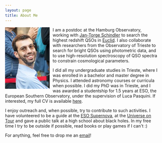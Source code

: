 ```yaml
---
layout: page
title: About Me
---
```

<img style="float: left; padding: 0px 10px 0px 0px;" src="/assets/img/me.webp" alt="Picture of Francesco" height="203" width="147"> I am a postdoc at the Hamburg Observatory, working with [Jan-Torge Schindler](https://jtschindler.github.io/) to search the highest redshift QSOs in [Euclid](https://www.esa.int/Science_Exploration/Space_Science/Euclid). I also collaborate with researchers from the Observatory of Trieste to search for bright QSOs using photometric data, and to use high-resolution spectroscopy of QSO spectra to constrain cosmological parameters. 

I did all my undergraduate studies in Trieste, where I was enrolled in a bachelor and master degree in Physics. I attended astronomy courses or curricula when possible. I did my PhD was in Trieste, and I was awarded a studentship for 1.5 years at ESO, the European Southern Observatory, under the supervision of Luca Pasquini. If interested, my full CV is available [here](/assets/doc/CV.pdf).

I enjoy outreach and, when possible, try to contribute to such activities. I have volunteered to be a guide at the [ESO Supernova](https://supernova.eso.org/), at the [Universe on Tour](https://www.wissenschaftsjahr.de/2023/universe-on-tour) and gave a public talk at a high school about black holes. In my free time I try to be outside if possible, read books or play games if I can't :)

For anything, feel free to drop me an [email](mailto:francesco.guarneri@inaf.it)!